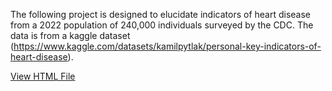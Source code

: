 The following project is designed to elucidate indicators of heart disease from a 2022 population of 240,000 individuals surveyed by the CDC. The data is from a kaggle dataset (https://www.kaggle.com/datasets/kamilpytlak/personal-key-indicators-of-heart-disease).

[View HTML File](my_map.html
)

